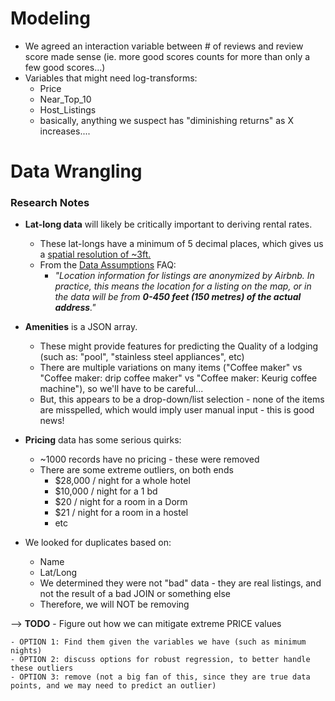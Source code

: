 # Modeling
- We agreed an interaction variable between # of reviews and review score made sense (ie. more good scores counts for more than only a few good scores...)
- Variables that might need log-transforms:
     - Price
     - Near_Top_10
     - Host_Listings
     - basically, anything we suspect has "diminishing returns" as X increases....


# Data Wrangling

### Research Notes
- __Lat-long data__ will likely be critically important to deriving rental rates. 
  - These lat-longs have a minimum of 5 decimal places, which gives us a [spatial resolution of ~3ft.](https://en.wikipedia.org/wiki/Decimal_degrees) 
  - From the [Data Assumptions](https://insideairbnb.com/data-assumptions/) FAQ: 
    - _"Location information for listings are anonymized by Airbnb. In practice, this means the location for a listing on the map, or in the data will be from __0-450 feet (150 metres) of the actual address__."_

- __Amenities__ is a JSON array. 
  - These might provide features for predicting the Quality of a lodging (such as: "pool", "stainless steel appliances", etc)
  - There are multiple variations on many items ("Coffee maker" vs "Coffee maker: drip coffee maker" vs "Coffee maker: Keurig coffee machine"), so we'll have to be careful...
  - But, this appears to be a drop-down/list selection - none of the items are misspelled, which would imply user manual input - this is good news!

- __Pricing__ data has some serious quirks:
  - ~1000 records have no pricing - these were removed
  - There are some extreme outliers, on both ends
    - $28,000 / night for a whole hotel
    - $10,000 / night for a 1 bd
    - $20 / night for a room in a Dorm
    - $21 / night for a room in a hostel
    - etc
- We looked for duplicates based on:
    - Name  
    - Lat/Long 
  - We determined they were not "bad" data - they are real listings, and not the result of a bad JOIN or something else
  - Therefore, we will NOT be removing

--> 
  __TODO__ - Figure out how we can mitigate extreme PRICE values
  
    - OPTION 1: Find them given the variables we have (such as minimum nights) 
    - OPTION 2: discuss options for robust regression, to better handle these outliers
    - OPTION 3: remove (not a big fan of this, since they are true data points, and we may need to predict an outlier)
